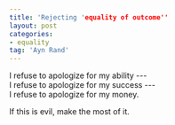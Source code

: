```yaml
---
title: 'Rejecting 'equality of outcome''
layout: post
categories:
- equality
tag: 'Ayn Rand'
---
```


I refuse to apologize for my ability ---  
I refuse to apologize for my success ---  
I refuse to apologize for my money.

If this is evil, make the most of it.